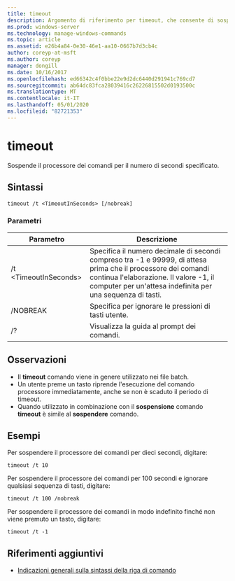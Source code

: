 ```yaml
---
title: timeout
description: Argomento di riferimento per timeout, che consente di sospendere il processore dei comandi per il numero di secondi specificato.
ms.prod: windows-server
ms.technology: manage-windows-commands
ms.topic: article
ms.assetid: e26b4a84-0e30-46e1-aa10-0667b7d3cb4c
author: coreyp-at-msft
ms.author: coreyp
manager: dongill
ms.date: 10/16/2017
ms.openlocfilehash: ed66342c4f0bbe22e9d2dc6440d291941c769cd7
ms.sourcegitcommit: ab64dc83fca28039416c26226815502d0193500c
ms.translationtype: MT
ms.contentlocale: it-IT
ms.lasthandoff: 05/01/2020
ms.locfileid: "82721353"
---
```

# <a name="timeout"></a>timeout

Sospende il processore dei comandi per il numero di secondi specificato.



## <a name="syntax"></a>Sintassi

```
timeout /t <TimeoutInSeconds> [/nobreak] 
```

### <a name="parameters"></a>Parametri

|Parametro|Descrizione|
|---------|-----------|
|/t \<TimeoutInSeconds>|Specifica il numero decimale di secondi compreso tra -1 e 99999, di attesa prima che il processore dei comandi continua l'elaborazione. Il valore -1, il computer per un'attesa indefinita per una sequenza di tasti.|
|/NOBREAK|Specifica per ignorare le pressioni di tasti utente.|
|/?|Visualizza la guida al prompt dei comandi.|

## <a name="remarks"></a>Osservazioni

-   Il **timeout** comando viene in genere utilizzato nei file batch.
-   Un utente preme un tasto riprende l'esecuzione del comando processore immediatamente, anche se non è scaduto il periodo di timeout.
-   Quando utilizzato in combinazione con il **sospensione** comando **timeout** è simile al **sospendere** comando.

## <a name="examples"></a>Esempi

Per sospendere il processore dei comandi per dieci secondi, digitare:
```
timeout /t 10
```
Per sospendere il processore dei comandi per 100 secondi e ignorare qualsiasi sequenza di tasti, digitare:
```
timeout /t 100 /nobreak
```
Per sospendere il processore dei comandi in modo indefinito finché non viene premuto un tasto, digitare:
```
timeout /t -1
```

## <a name="additional-references"></a>Riferimenti aggiuntivi

- [Indicazioni generali sulla sintassi della riga di comando](command-line-syntax-key.md)

